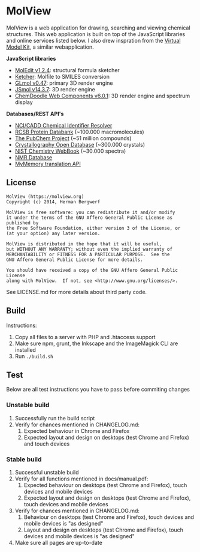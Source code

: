 MolView
=======
MolView is a web application for drawing, searching and viewing chemical
structures. This web application is built on top of the JavaScript libraries
and online services listed below. I also drew inspration from the
[Virtual Model Kit](http://chemagic.com/JSmolVMK2.htm),
a similar webapplication.

**JavaScript libraries**

  - [MolEdit v1.2.4](https://www.molsoft.com/moledit.html): structural formula sketcher
  - [Ketcher](http://ggasoftware.com/opensource/ketcher): Molfile to SMILES conversion
  - [GLmol v0.47](http://webglmol.sourceforge.jp/index-en.html): primary 3D render engine
  - [JSmol v14.3.7](http://sourceforge.net/projects/jsmol/): 3D render engine
  - [ChemDoodle Web Components v6.0.1](http://web.chemdoodle.com/): 3D render engine
    and spectrum display

**Databases/REST API's**

  - [NCI/CADD Chemical Identifier Resolver](http://cactus.nci.nih.gov/chemical/structure)
  - [RCSB Protein Databank](http://www.rcsb.org/pdb/software/rest.do) (~100.000 macromolecules)
  - [The PubChem Project](https://pubchem.ncbi.nlm.nih.gov/pug_rest/PUG_REST.html) (~51 million compounds)
  - [Crystallography Open Database](http://www.crystallography.net/) (~300.000 crystals)
  - [NIST Chemistry WebBook](http://webbook.nist.gov/chemistry) (~30.000 spectra)
  - [NMR Database](http://www.nmrdb.org/)
  - [MyMemory translation API](http://mymemory.translated.net/doc/spec.php)

License
-------
```
MolView (https://molview.org)
Copyright (c) 2014, Herman Bergwerf

MolView is free software: you can redistribute it and/or modify
it under the terms of the GNU Affero General Public License as published by
the Free Software Foundation, either version 3 of the License, or
(at your option) any later version.

MolView is distributed in the hope that it will be useful,
but WITHOUT ANY WARRANTY; without even the implied warranty of
MERCHANTABILITY or FITNESS FOR A PARTICULAR PURPOSE.  See the
GNU Affero General Public License for more details.

You should have received a copy of the GNU Affero General Public License
along with MolView.  If not, see <http://www.gnu.org/licenses/>.
```
See LICENSE.md for more details about third party code.

Build
-----
Instructions:

1. Copy all files to a server with PHP and .htaccess support
2. Make sure npm, grunt, the Inkscape and the ImageMagick CLI are installed
3. Run `./build.sh`

Test
----
Below are all test instructions you have to pass before commiting changes

### Unstable build
1. Successfully run the build script
2. Verify for chances mentioned in CHANGELOG.md:
    1. Expected behaviour in Chrome and Firefox
    2. Expected layout and design on desktops (test Chrome and Firefox) and touch devices

### Stable build
1. Successful unstable build
2. Verify for all functions mentioned in docs/manual.pdf:
    1. Expected behaviour on desktops (test Chrome and Firefox), touch devices and mobile devices
    2. Expected layout and design on desktops (test Chrome and Firefox), touch devices and mobile devices
3. Verify for chances mentioned in CHANGELOG.md:
    1. Behaviour on desktops (test Chrome and Firefox), touch devices and mobile devices is "as designed"
    2. Layout and design on desktops (test Chrome and Firefox), touch devices and mobile devices is "as designed"
4. Make sure all pages are up-to-date
